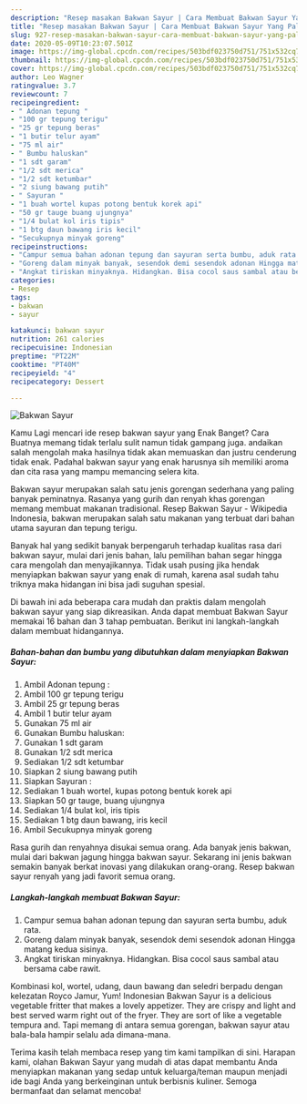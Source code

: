 ```yaml
---
description: "Resep masakan Bakwan Sayur | Cara Membuat Bakwan Sayur Yang Paling Enak"
title: "Resep masakan Bakwan Sayur | Cara Membuat Bakwan Sayur Yang Paling Enak"
slug: 927-resep-masakan-bakwan-sayur-cara-membuat-bakwan-sayur-yang-paling-enak
date: 2020-05-09T10:23:07.501Z
image: https://img-global.cpcdn.com/recipes/503bdf023750d751/751x532cq70/bakwan-sayur-foto-resep-utama.jpg
thumbnail: https://img-global.cpcdn.com/recipes/503bdf023750d751/751x532cq70/bakwan-sayur-foto-resep-utama.jpg
cover: https://img-global.cpcdn.com/recipes/503bdf023750d751/751x532cq70/bakwan-sayur-foto-resep-utama.jpg
author: Leo Wagner
ratingvalue: 3.7
reviewcount: 7
recipeingredient:
- " Adonan tepung "
- "100 gr tepung terigu"
- "25 gr tepung beras"
- "1 butir telur ayam"
- "75 ml air"
- " Bumbu haluskan"
- "1 sdt garam"
- "1/2 sdt merica"
- "1/2 sdt ketumbar"
- "2 siung bawang putih"
- " Sayuran "
- "1 buah wortel kupas potong bentuk korek api"
- "50 gr tauge buang ujungnya"
- "1/4 bulat kol iris tipis"
- "1 btg daun bawang iris kecil"
- "Secukupnya minyak goreng"
recipeinstructions:
- "Campur semua bahan adonan tepung dan sayuran serta bumbu, aduk rata."
- "Goreng dalam minyak banyak, sesendok demi sesendok adonan Hingga matang kedua sisinya."
- "Angkat tiriskan minyaknya. Hidangkan. Bisa cocol saus sambal atau bersama cabe rawit."
categories:
- Resep
tags:
- bakwan
- sayur

katakunci: bakwan sayur 
nutrition: 261 calories
recipecuisine: Indonesian
preptime: "PT22M"
cooktime: "PT40M"
recipeyield: "4"
recipecategory: Dessert

---
```



![Bakwan Sayur](https://img-global.cpcdn.com/recipes/503bdf023750d751/751x532cq70/bakwan-sayur-foto-resep-utama.jpg)

Kamu Lagi mencari ide resep bakwan sayur yang Enak Banget? Cara Buatnya memang tidak terlalu sulit namun tidak gampang juga. andaikan salah mengolah maka hasilnya tidak akan memuaskan dan justru cenderung tidak enak. Padahal bakwan sayur yang enak harusnya sih memiliki aroma dan cita rasa yang mampu memancing selera kita.

Bakwan sayur merupakan salah satu jenis gorengan sederhana yang paling banyak peminatnya. Rasanya yang gurih dan renyah khas gorengan memang membuat makanan tradisional. Resep Bakwan Sayur - Wikipedia Indonesia, bakwan merupakan salah satu makanan yang terbuat dari bahan utama sayuran dan tepung terigu.

Banyak hal yang sedikit banyak berpengaruh terhadap kualitas rasa dari bakwan sayur, mulai dari jenis bahan, lalu pemilihan bahan segar hingga cara mengolah dan menyajikannya. Tidak usah pusing jika hendak menyiapkan bakwan sayur yang enak di rumah, karena asal sudah tahu triknya maka hidangan ini bisa jadi suguhan spesial.


Di bawah ini ada beberapa cara mudah dan praktis dalam mengolah bakwan sayur yang siap dikreasikan. Anda dapat membuat Bakwan Sayur memakai 16 bahan dan 3 tahap pembuatan. Berikut ini langkah-langkah dalam membuat hidangannya.

<!--inarticleads1-->

##### Bahan-bahan dan bumbu yang dibutuhkan dalam menyiapkan Bakwan Sayur:

1. Ambil  Adonan tepung :
1. Ambil 100 gr tepung terigu
1. Ambil 25 gr tepung beras
1. Ambil 1 butir telur ayam
1. Gunakan 75 ml air
1. Gunakan  Bumbu haluskan:
1. Gunakan 1 sdt garam
1. Gunakan 1/2 sdt merica
1. Sediakan 1/2 sdt ketumbar
1. Siapkan 2 siung bawang putih
1. Siapkan  Sayuran :
1. Sediakan 1 buah wortel, kupas potong bentuk korek api
1. Siapkan 50 gr tauge, buang ujungnya
1. Sediakan 1/4 bulat kol, iris tipis
1. Sediakan 1 btg daun bawang, iris kecil
1. Ambil Secukupnya minyak goreng


Rasa gurih dan renyahnya disukai semua orang. Ada banyak jenis bakwan, mulai dari bakwan jagung hingga bakwan sayur. Sekarang ini jenis bakwan semakin banyak berkat inovasi yang dilakukan orang-orang. Resep bakwan sayur renyah yang jadi favorit semua orang. 

<!--inarticleads2-->

##### Langkah-langkah membuat Bakwan Sayur:

1. Campur semua bahan adonan tepung dan sayuran serta bumbu, aduk rata.
1. Goreng dalam minyak banyak, sesendok demi sesendok adonan Hingga matang kedua sisinya.
1. Angkat tiriskan minyaknya. Hidangkan. Bisa cocol saus sambal atau bersama cabe rawit.


Kombinasi kol, wortel, udang, daun bawang dan seledri berpadu dengan kelezatan Royco Jamur, Yum! Indonesian Bakwan Sayur is a delicious vegetable fritter that makes a lovely appetizer. They are crispy and light and best served warm right out of the fryer. They are sort of like a vegetable tempura and. Tapi memang di antara semua gorengan, bakwan sayur atau bala-bala hampir selalu ada dimana-mana. 

Terima kasih telah membaca resep yang tim kami tampilkan di sini. Harapan kami, olahan Bakwan Sayur yang mudah di atas dapat membantu Anda menyiapkan makanan yang sedap untuk keluarga/teman maupun menjadi ide bagi Anda yang berkeinginan untuk berbisnis kuliner. Semoga bermanfaat dan selamat mencoba!
